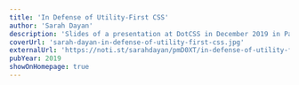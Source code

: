 ```yaml
---
title: 'In Defense of Utility-First CSS'
author: 'Sarah Dayan'
description: 'Slides of a presentation at DotCSS in December 2019 in Paris, France by Sarah Dayan'
coverUrl: 'sarah-dayan-in-defense-of-utility-first-css.jpg'
externalUrl: 'https://noti.st/sarahdayan/pmD0XT/in-defense-of-utility-first-css'
pubYear: 2019
showOnHomepage: true
---
```


